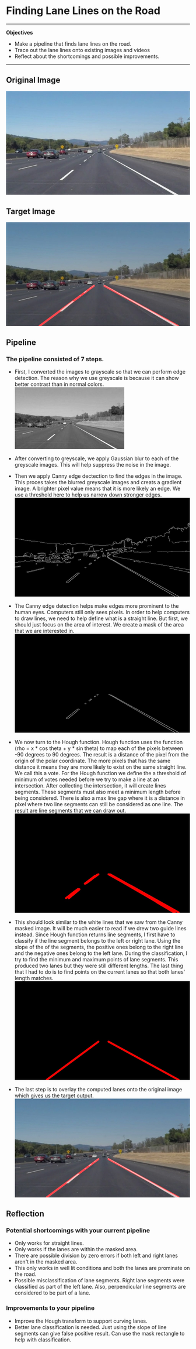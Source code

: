 # **Finding Lane Lines on the Road** 
---

**Objectives**
* Make a pipeline that finds lane lines on the road.
* Trace out the lane lines onto existing images and videos
* Reflect about the shortcomings and possible improvements.


[//]: # (Image References)
[original]: ./writeup_images/original.jpg "Original"
[greyscale]: ./writeup_images/grayscale.jpg "Grayscale"
[canny]: ./writeup_images/canny.jpg "Canny"
[canny_masked]: ./writeup_images/canny_masked.jpg "Canny Masked"
[hough_transform]: ./writeup_images/hough_transform.jpg "Hough Function Result"
[guide_lines]: ./writeup_images/guide_lines.jpg "Guide Lines"
[target_output]: ./writeup_images/target_output.jpg "Target Result"

---

## Original Image
![alt text][original]

## Target Image
![alt text][target_output]

## Pipeline
### The pipeline consisted of 7 steps.

* First, I converted the images to grayscale so that we can perform edge detection. The reason why we use greyscale is because it can show better contrast than in normal colors.
![alt text][greyscale]

* After converting to greyscale, we apply Gaussian blur to each of the greyscale images. This will help suppress the noise in the image.

* Then we apply Canny edge dectection to find the edges in the image. This proces takes the blurred greyscale images and creats a gradient image. A brighter pixel value means that it is more likely an edge. We use a threshold here to help us narrow down stronger edges.
![alt text][canny]

* The Canny edge detection helps make edges more prominent to the human eyes. Computers still only sees pixels. In order to help computers to draw lines, we need to help define what is a straight line. But first, we should just focus on the area of interest. We create a mask of the area that we are interested in.
![alt text][canny_masked]

*  We now turn to the Hough function. Hough function uses the function (rho = x * cos theta + y * sin theta) to map each of the pixels between -90 degrees to 90 degrees. The result is a distance of the pixel from the origin of the polar coordinate. The more pixels that has the same distance it means they are more likely to exist on the same straight line. We call this a vote. For the Hough function we define the a threshold of minimum of votes needed before we try to make a line at an intersection. After collecting the intersection, it will create lines segments. These segments must also meet a minimum length before being considered. There is also a max line gap where it is a distance in pixel where two line segments can still be considered as one line. The result are line segments that we can draw out.
![alt text][hough_transform]

* This should look similar to the white lines that we saw from the Canny masked image. It will be much easier to read if we drew two guide lines instead. Since Hough function returns line segments, I first have to classify if the line segment belongs to the left or right lane. Using the slope of the of the segments, the positive ones belong to the right line and the negative ones belong to the left lane. During the classification, I try to find the minimum and maximum points of lane segments. This produced two lanes but they were still different lengths. The last thing that I had to do is to find points on the current lanes so that both lanes' length matches.
![alt text][guide_lines]

* The last step is to overlay the computed lanes onto the original image which gives us the target output.
![alt text][target_output]


## Reflection
### Potential shortcomings with your current pipeline

* Only works for straight lines.
* Only works if the lanes are within the masked area.
* There are possible division by zero errors if both left and right lanes aren't in the masked area.
* This only works in well lit conditions and both the lanes are prominate on the road.
* Possible misclassification of lane segments. Right lane segments were classified as part of the left lane. Also, perpendicular line segments are considered to be part of a lane.

### Improvements to your pipeline

* Improve the Hough transform to support curving lanes.
* Better lane classification is needed. Just using the slope of line segments can give false positive result. Can use the mask rectangle to help with classification.

